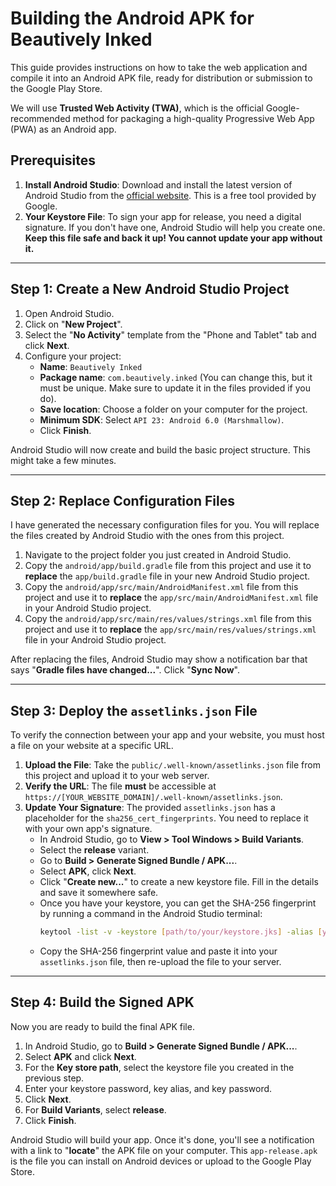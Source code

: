 # Building the Android APK for Beautively Inked

This guide provides instructions on how to take the web application and compile it into an Android APK file, ready for distribution or submission to the Google Play Store.

We will use **Trusted Web Activity (TWA)**, which is the official Google-recommended method for packaging a high-quality Progressive Web App (PWA) as an Android app.

## Prerequisites

1.  **Install Android Studio**: Download and install the latest version of Android Studio from the [official website](https://developer.android.com/studio). This is a free tool provided by Google.
2.  **Your Keystore File**: To sign your app for release, you need a digital signature. If you don't have one, Android Studio will help you create one. **Keep this file safe and back it up! You cannot update your app without it.**

---

## Step 1: Create a New Android Studio Project

1.  Open Android Studio.
2.  Click on "**New Project**".
3.  Select the "**No Activity**" template from the "Phone and Tablet" tab and click **Next**.
4.  Configure your project:
    *   **Name**: `Beautively Inked`
    *   **Package name**: `com.beautively.inked` (You can change this, but it must be unique. Make sure to update it in the files provided if you do).
    *   **Save location**: Choose a folder on your computer for the project.
    *   **Minimum SDK**: Select `API 23: Android 6.0 (Marshmallow)`.
    *   Click **Finish**.

Android Studio will now create and build the basic project structure. This might take a few minutes.

---

## Step 2: Replace Configuration Files

I have generated the necessary configuration files for you. You will replace the files created by Android Studio with the ones from this project.

1.  Navigate to the project folder you just created in Android Studio.
2.  Copy the `android/app/build.gradle` file from this project and use it to **replace** the `app/build.gradle` file in your new Android Studio project.
3.  Copy the `android/app/src/main/AndroidManifest.xml` file from this project and use it to **replace** the `app/src/main/AndroidManifest.xml` file in your Android Studio project.
4.  Copy the `android/app/src/main/res/values/strings.xml` file from this project and use it to **replace** the `app/src/main/res/values/strings.xml` file in your Android Studio project.

After replacing the files, Android Studio may show a notification bar that says "**Gradle files have changed...**". Click "**Sync Now**".

---

## Step 3: Deploy the `assetlinks.json` File

To verify the connection between your app and your website, you must host a file on your website at a specific URL.

1.  **Upload the File**: Take the `public/.well-known/assetlinks.json` file from this project and upload it to your web server.
2.  **Verify the URL**: The file **must** be accessible at `https://[YOUR_WEBSITE_DOMAIN]/.well-known/assetlinks.json`.
3.  **Update Your Signature**: The provided `assetlinks.json` has a placeholder for the `sha256_cert_fingerprints`. You need to replace it with your own app's signature.
    *   In Android Studio, go to **View > Tool Windows > Build Variants**.
    *   Select the **release** variant.
    *   Go to **Build > Generate Signed Bundle / APK...**.
    *   Select **APK**, click **Next**.
    *   Click "**Create new...**" to create a new keystore file. Fill in the details and save it somewhere safe.
    *   Once you have your keystore, you can get the SHA-256 fingerprint by running a command in the Android Studio terminal:
        ```bash
        keytool -list -v -keystore [path/to/your/keystore.jks] -alias [your_alias_name]
        ```
    *   Copy the SHA-256 fingerprint value and paste it into your `assetlinks.json` file, then re-upload the file to your server.

---

## Step 4: Build the Signed APK

Now you are ready to build the final APK file.

1.  In Android Studio, go to **Build > Generate Signed Bundle / APK...**.
2.  Select **APK** and click **Next**.
3.  For the **Key store path**, select the keystore file you created in the previous step.
4.  Enter your keystore password, key alias, and key password.
5.  Click **Next**.
6.  For **Build Variants**, select **release**.
7.  Click **Finish**.

Android Studio will build your app. Once it's done, you'll see a notification with a link to "**locate**" the APK file on your computer. This `app-release.apk` is the file you can install on Android devices or upload to the Google Play Store.
